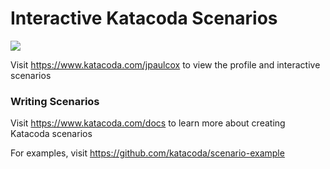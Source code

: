 # Interactive Katacoda Scenarios

[![](http://shields.katacoda.com/katacoda/jpaulcox/count.svg)](https://www.katacoda.com/jpaulcox "Get your profile on Katacoda.com")

Visit https://www.katacoda.com/jpaulcox to view the profile and interactive scenarios

### Writing Scenarios
Visit https://www.katacoda.com/docs to learn more about creating Katacoda scenarios

For examples, visit https://github.com/katacoda/scenario-example
